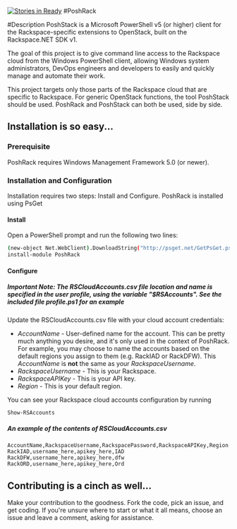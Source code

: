 [![Stories in Ready](https://badge.waffle.io/DonSchenck/PoshRack.png?label=ready&title=Ready)](https://waffle.io/DonSchenck/PoshRack)
#PoshRack

#Description
PoshStack is a Microsoft PowerShell v5 (or higher) client for the Rackspace-specific extensions to OpenStack, built on the Rackspace.NET SDK v1.

The goal of this project is to give command line access to the Rackspace cloud from the Windows PowerShell client, allowing Windows system administrators, DevOps engineers and developers to easily and quickly manage and automate their work.

This project targets only those parts of the Rackspace cloud that are specific to Rackspace. For generic OpenStack functions, the tool PoshStack should be used. PoshRack and PoshStack can both be used, side by side.

## Installation is so easy...

### Prerequisite
PoshRack requires Windows Management Framework 5.0 (or newer).

### Installation and Configuration
Installation requires two steps: Install and Configure. PoshRack is installed using PsGet

#### Install
Open a PowerShell prompt and run the following two lines:
```bash
(new-object Net.WebClient).DownloadString("http://psget.net/GetPsGet.ps1") | Invoke-Expression
install-module PoshRack
```
#### Configure
##### Important Note: The RSCloudAccounts.csv file location and name is specified in the user profile, using the variable "$RSAccounts". See the included file profile.ps1 for an example

Update the RSCloudAccounts.csv file with your cloud account credentials:  
  * _AccountName_ - User-defined name for the account. This can be pretty much anything you desire, and it's only used in the context of PoshRack. For example, you may choose to name the accounts based on the default regions you assign to them (e.g. RackIAD or RackDFW). This _AccountName_ is **not** the same as your _RackspaceUsername_.
  * _RackspaceUsername_ - This is your Rackspace.
  * _RackspaceAPIKey_ - This is your API key.
  * _Region_ - This is your default region.

You can see your Rackspace cloud accounts configuration by running
```bash
Show-RSAccounts
```

##### An example of the contents of RSCloudAccounts.csv

```
AccountName,RackspaceUsername,RackspacePassword,RackspaceAPIKey,Region
RackIAD,username_here,apikey_here,IAD
RackDFW,username_here,apikey_here,dfw
RackORD,username_here,apikey_here,Ord
```

## Contributing is a cinch as well...
Make your contribution to the goodness. Fork the code, pick an issue, and get coding. If you're unsure where to start or what it all means, choose an issue and leave a comment, asking for assistance.
